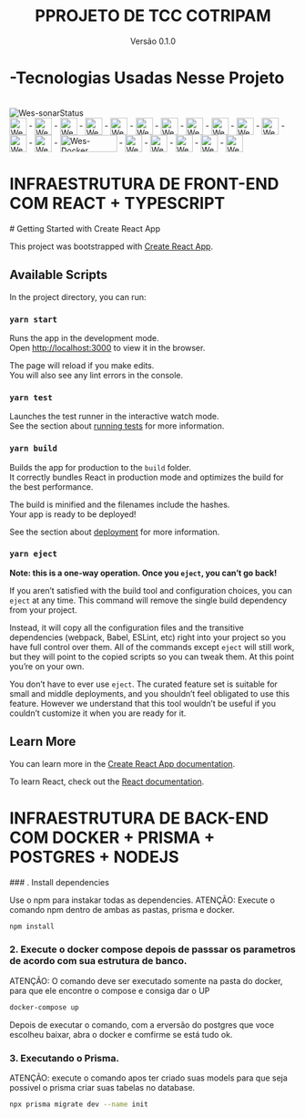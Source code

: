 <div align="center">
  <h1>PPROJETO DE TCC COTRIPAM</h1>
  <p>Versão 0.1.0</p>
</div>
<h1>-Tecnologias Usadas Nesse Projeto</h1><br>
<img align="center" alt="Wes-sonarStatus" height=auto width=auto src="https://sonarcloud.io/api/project_badges/quality_gate?project=Wesllen-Vinicius_CotripamTS">
<div style="display:inline_block">
<img align="center" alt="Wes-archLinux" height="30" width=auto src="https://img.shields.io/badge/Arch_Linux-1793D1?style=for-the-badge&logo=arch-linux&logoColor=white"> -
<img align="center" alt="Wes-html" height="30" width=auto src="https://img.shields.io/badge/HTML-239120?style=for-the-badge&logo=html5&logoColor=white"> -
<img align="center" alt="Wes-node" height="30" width=auto src="https://img.shields.io/badge/Node.js-43853D?style=for-the-badge&logo=node.js&logoColor=white"> -
<img align="center" alt="Wes-express" height="30"width=auto src="https://img.shields.io/badge/Express.js-404D59?style=for-the-badge"> -
<img align="center" alt="Wes-react" height="30" width=auto src="https://img.shields.io/badge/React-20232A?style=for-the-badge&logo=react&logoColor=61DAFB"> -
<img align="center" alt="Wes-styledComponents" height="30" width=auto src="https://img.shields.io/badge/styled--components-DB7093?style=for-the-badge&logo=styled-components&logoColor=white"> -
<img align="center" alt="Wes-postgres" height="30" width=auto src="https://img.shields.io/badge/PostgreSQL-316192?style=for-the-badge&logo=postgresql&logoColor=white"> 
-
<img align="center" alt="Wes-heroku" height="30" width=auto src="https://img.shields.io/badge/Heroku-430098?style=for-the-badge&logo=heroku&logoColor=white"> -
<img align="center" alt="Wes-vscode" height="30" width=auto src="https://img.shields.io/badge/Visual_Studio_Code-0078D4?style=for-the-badge&logo=visual%20studio%20code&logoColor=white"> -
<img align="center" alt="Wes-prettier" height="30" width=auto src="https://img.shields.io/badge/prettier-1A2C34?style=for-the-badge&logo=prettier&logoColor=F7BA3E"> -
<img align="center" alt="Wes-prismaOrm" height="30" width=auto src="https://img.shields.io/badge/Prisma-3982CE?style=for-the-badge&logo=Prisma&logoColor=white"> -
<img align="center" alt="Wes-Snyk" height="30" width=auto src="https://img.shields.io/badge/Snyk-4C4A73?style=for-the-badge&logo=snyk&logoColor=white"> -
<img align="center" alt="Wes-git" height="30" width=auto src="https://img.shields.io/badge/GIT-E44C30?style=for-the-badge&logo=git&logoColor=white"> -
<img align="center" alt="Wes-Docker" height="30" width="100" src="https://cdn.jsdelivr.net/gh/devicons/devicon/icons/docker/docker-original-wordmark.svg"> -
<img align="center" alt="Wes-insominia" height="30" width=auto src="https://img.shields.io/badge/Insomnia-black?style=for-the-badge&logo=insomnia&logoColor=5849BE"> -
<img align="center" alt="Wes-yarn" height="30"width=auto src="https://img.shields.io/badge/yarn-%232C8EBB.svg?style=for-the-badge&logo=yarn&logoColor=white"> -
<img align="center" alt="Wes-vercel" height="30" width=auto src="https://img.shields.io/badge/vercel-%23000000.svg?style=for-the-badge&logo=vercel&logoColor=white"> -
<img align="center" alt="Wes-typescript" height="30" width=auto src="https://img.shields.io/badge/typescript-%23007ACC.svg?style=for-the-badge&logo=typescript&logoColor=white"> -
<img align="center" alt="Wes-cypress" height="30" width=auto src="https://img.shields.io/badge/-cypress-%23E5E5E5?style=for-the-badge&logo=cypress&logoColor=058a5e">
</div>
<h1>INFRAESTRUTURA DE FRONT-END COM REACT + TYPESCRIPT</h1>
# Getting Started with Create React App

This project was bootstrapped with [Create React App](https://github.com/facebook/create-react-app).

## Available Scripts

In the project directory, you can run:

### `yarn start`

Runs the app in the development mode.\
Open [http://localhost:3000](http://localhost:3000) to view it in the browser.

The page will reload if you make edits.\
You will also see any lint errors in the console.

### `yarn test`

Launches the test runner in the interactive watch mode.\
See the section about [running tests](https://facebook.github.io/create-react-app/docs/running-tests) for more information.

### `yarn build`

Builds the app for production to the `build` folder.\
It correctly bundles React in production mode and optimizes the build for the best performance.

The build is minified and the filenames include the hashes.\
Your app is ready to be deployed!

See the section about [deployment](https://facebook.github.io/create-react-app/docs/deployment) for more information.

### `yarn eject`

**Note: this is a one-way operation. Once you `eject`, you can’t go back!**

If you aren’t satisfied with the build tool and configuration choices, you can `eject` at any time. This command will remove the single build dependency from your project.

Instead, it will copy all the configuration files and the transitive dependencies (webpack, Babel, ESLint, etc) right into your project so you have full control over them. All of the commands except `eject` will still work, but they will point to the copied scripts so you can tweak them. At this point you’re on your own.

You don’t have to ever use `eject`. The curated feature set is suitable for small and middle deployments, and you shouldn’t feel obligated to use this feature. However we understand that this tool wouldn’t be useful if you couldn’t customize it when you are ready for it.

## Learn More

You can learn more in the [Create React App documentation](https://facebook.github.io/create-react-app/docs/getting-started).

To learn React, check out the [React documentation](https://reactjs.org/).

<h1>INFRAESTRUTURA DE BACK-END COM DOCKER + PRISMA + POSTGRES + NODEJS</h1>
### . Install dependencies

Use o npm para instakar todas as dependencies.
ATENÇÃO: Execute o comando npm dentro de ambas as pastas, prisma e docker.

```bash
npm install
```

### 2. Execute o docker compose depois de passsar os parametros de acordo com sua estrutura de banco.

ATENÇÃO: O comando deve ser executado somente na pasta do docker, para que ele encontre o compose e consiga dar o UP

```bash
docker-compose up
```

Depois de executar o comando, com a erversão do postgres que voce escolheu baixar, abra o docker e comfirme se está tudo ok.

### 3. Executando o Prisma.

ATENÇÃO: execute o comando apos ter criado suas models para que seja possivel o prisma criar suas tabelas no database.

```bash
npx prisma migrate dev --name init
```
